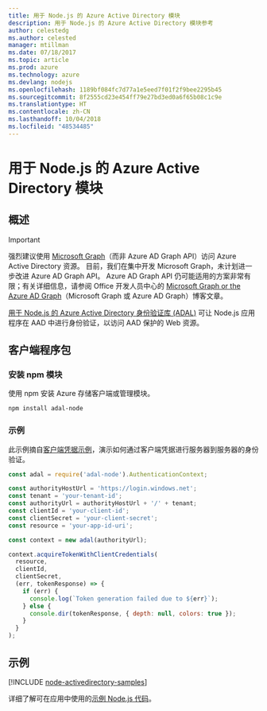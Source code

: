 ```yaml
---
title: 用于 Node.js 的 Azure Active Directory 模块
description: 用于 Node.js 的 Azure Active Directory 模块参考
author: celestedg
ms.author: celested
manager: mtillman
ms.date: 07/18/2017
ms.topic: article
ms.prod: azure
ms.technology: azure
ms.devlang: nodejs
ms.openlocfilehash: 1189bf084fc7d77a1e5eed7f01f2f9bee2295b45
ms.sourcegitcommit: 8f2555cd23e454ff79e27bd3ed0a6f65b08c1c9e
ms.translationtype: HT
ms.contentlocale: zh-CN
ms.lasthandoff: 10/04/2018
ms.locfileid: "48534485"
---
```

# <a name="azure-active-directory-modules-for-nodejs"></a>用于 Node.js 的 Azure Active Directory 模块

## <a name="overview"></a>概述

> [!IMPORTANT]
> 强烈建议使用 [Microsoft Graph](https://graph.microsoft.io/)（而非 Azure AD Graph API）访问 Azure Active Directory 资源。 目前，我们在集中开发 Microsoft Graph，未计划进一步改进 Azure AD Graph API。 Azure AD Graph API 仍可能适用的方案非常有限；有关详细信息，请参阅 Office 开发人员中心的 [Microsoft Graph or the Azure AD Graph](https://dev.office.com/blogs/microsoft-graph-or-azure-ad-graph)（Microsoft Graph 或 Azure AD Graph）博客文章。

[用于 Node.js 的 Azure Active Directory 身份验证库 (ADAL)](https://www.npmjs.com/package/adal-node) 可让 Node.js 应用程序在 AAD 中进行身份验证，以访问 AAD 保护的 Web 资源。

## <a name="client-package"></a>客户端程序包

### <a name="install-the-npm-modules"></a>安装 npm 模块

使用 npm 安装 Azure 存储客户端或管理模块。

```bash
npm install adal-node
```   

### <a name="example"></a>示例

此示例摘自[客户端凭据示例](https://github.com/MSOpenTech/azure-activedirectory-library-for-nodejs/blob/master/sample/client-credentials-sample.js)，演示如何通过客户端凭据进行服务器到服务器的身份验证。

```javascript
const adal = require('adal-node').AuthenticationContext;

const authorityHostUrl = 'https://login.windows.net';
const tenant = 'your-tenant-id';
const authorityUrl = authorityHostUrl + '/' + tenant;
const clientId = 'your-client-id';
const clientSecret = 'your-client-secret';
const resource = 'your-app-id-uri';

const context = new adal(authorityUrl);

context.acquireTokenWithClientCredentials(
  resource,
  clientId,
  clientSecret,
  (err, tokenResponse) => {
    if (err) {
      console.log(`Token generation failed due to ${err}`);
    } else {
      console.dir(tokenResponse, { depth: null, colors: true });
    }
  }
);
```

## <a name="samples"></a>示例

[!INCLUDE [node-activedirectory-samples](../docs-ref-conceptual/includes/activedirectory-samples.md)]

详细了解可在应用中使用的[示例 Node.js 代码](https://azure.microsoft.com/resources/samples/?platform=nodejs)。
